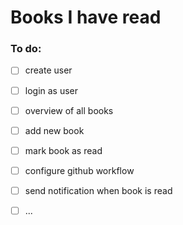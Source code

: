 # Books I have read


### To do:
- [ ] create user
- [ ] login as user
- [ ] overview of all books
- [ ] add new book
- [ ] mark book as read
- [ ] configure github workflow
- [ ] send notification when book is read
- [ ] ...

